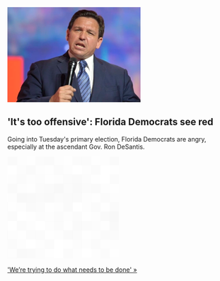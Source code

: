 
!['It's too offensive': Florida Democrats see red](./20220821175719.png)
## 'It's too offensive': Florida Democrats see red

Going into Tuesday's primary election, Florida Democrats are angry, especially at the ascendant Gov. Ron DeSantis.

![pic](../square_bg.png)

['We’re trying to do what needs to be done' »](https://www.yahoo.com/news/dont-want-desantis-just-walk-143253588.html)
